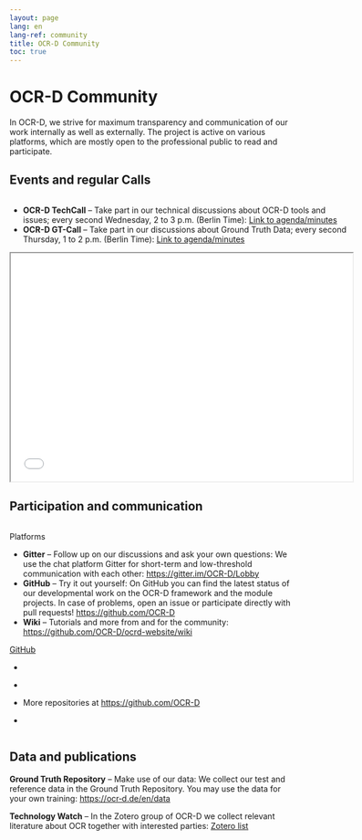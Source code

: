 ```yaml
---
layout: page
lang: en
lang-ref: community
title: OCR-D Community
toc: true
---
```



# OCR-D Community

In OCR-D, we strive for maximum transparency and communication of our work
internally as well as externally. The project is active on various platforms,
which are mostly open to the professional public to read and participate.

## Events and regular Calls

<div class="columns">
	<main class="container content column" aria-label="Content">
		<div class="tile is-ancestor">
			<div class="tile is-parent">
				<article class="tile is-child box has-text-alligned">
					<ul>
					<li>
						<strong>OCR-D TechCall</strong> – Take part in our technical discussions about OCR-D tools and issues; every second Wednesday, 2 to 3 p.m. (Berlin Time):
						<a href="https://pad.gwdg.de/75dyxG6gS-e0Q04_fpm-ng">Link&nbsp;to&nbsp;agenda/minutes</a>
					</li>
					<li>
						<strong>OCR-D GT-Call</strong> – Take part in our discussions about Ground Truth Data; every second Thursday, 1 to 2 p.m. (Berlin Time): 
						<a href="https://pad.gwdg.de/3mceR3VcSUOJSFVnazaiig">Link&nbsp;to&nbsp;agenda/minutes</a>
					</li>
					</ul>
				</article>
			</div>
			<div class="tile is-parent">
				<article class="tile is-child box has-text-alligned">
					<iframe src="/ocrd-calendar.html" width="600" height="400" ></iframe>
				</article>
			</div>
		</div>
	</main>
</div>

## Participation and communication

<div class="columns">
	<main class="container content column" aria-label="Content">
		<div class="tile is-ancestor">
			<div class="tile is-parent">
				<article class="tile is-child box has-text-alligned">
					<p class="title title-image-header">Platforms</p>	
					<ul>
						<li><b>Gitter</b> – Follow up on our discussions and ask your own questions: We use the chat platform Gitter for short-term and low-threshold communication with each other:
<a href="[https://app.gitter.im/#/room/#OCR-D_Lobby:gitter.im]">https://gitter.im/OCR-D/Lobby</a>
						</li>
						<li> 
						<b>GitHub</b> – Try it out yourself: On GitHub you can find the latest status of our developmental work on the OCR-D framework and the module projects. In case of problems, open an issue or participate directly with pull requests! <a href="https://github.com/OCR-D">https://github.com/OCR-D</a>
						</li>
						<li><b>Wiki</b> – Tutorials and more from and for the community:
<a href="https://github.com/OCR-D/ocrd-website/wiki">https://github.com/OCR-D/ocrd-website/wiki</a>
						</li>
					</ul>
				</article>
			</div>
			<div class="tile is-parent">
				<article class="tile is-child box has-text-alligned">
				<a href="https://github.com/OCR-D">
					<p class="title title-image-header">GitHub</p>
				</a>
					<ul>
						<li>
							<div class="github-card" data-github="ocr-d/core" data-width="400" data-height="1" data-theme="default"></div>
							<script src="//cdn.jsdelivr.net/github-cards/latest/widget.js"></script>
						</li>
						<li>
							<div class="github-card" data-github="ocr-d/ocrd_all" data-width="400" data-height="1" data-theme="default"></div>
							<script src="//cdn.jsdelivr.net/github-cards/latest/widget.js"></script>
						</li>
						<li>
						More repositories at <a href="https://github.com/OCR-D">https://github.com/OCR-D</a>
						</li>
					</ul>
<ul>
						<li>
</li>
</ul>
				</article>
			</div>
		</div>
	</main>
</div>

## Data and publications

**Ground Truth Repository** – Make use of our data: We collect our test and reference data in the Ground Truth Repository. You may use the data for your own training: 
[https://ocr&#8209;d.de/en/data](https://ocr-d.de/en/data)

**Technology Watch** – In the Zotero group of OCR-D we collect relevant literature about OCR together with interested parties:
[Zotero list](https://www.zotero.org/groups/ocr-d)
